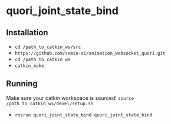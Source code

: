 # quori_joint_state_bind

## Installation

* `cd /path_to_catkin_ws/src`
* `https://github.com/semio-ai/animation_websocket_quori.git`
* `cd /path_to_catkin_ws`
* `catkin_make`

## Running

Make sure your catkin workspace is sourced! `source /path_to_catkin_ws/devel/setup.sh`

* `rosrun quori_joint_state_bind quori_joint_state_bind`
